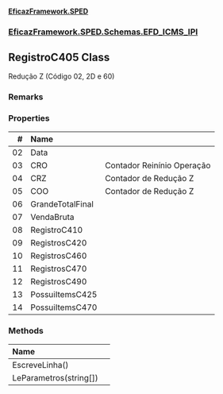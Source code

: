 #### [EficazFramework.SPED](EficazFrameworkSPED.md 'EficazFramework SPED')
### [EficazFramework.SPED.Schemas.EFD_ICMS_IPI](EficazFramework.SPED.Schemas.EFD_ICMS_IPI.md 'EficazFramework.SPED.Schemas.EFD_ICMS_IPI')

## RegistroC405 Class

Redução Z (Código 02, 2D e 60)

### Remarks
### Properties

| # | Name | |
| ---: | :--- | :--- |
| 02 | Data |  |
| 03 | CRO | Contador Reinínio Operação |
| 04 | CRZ | Contador de Redução Z |
| 05 | COO | Contador de Redução Z |
| 06 | GrandeTotalFinal |  |
| 07 | VendaBruta |  |
| 08 | RegistroC410 |  |
| 09 | RegistrosC420 |  |
| 10 | RegistrosC460 |  |
| 11 | RegistrosC470 |  |
| 12 | RegistrosC490 |  |
| 13 | PossuiItemsC425 |  |
| 14 | PossuiItemsC470 |  |
### Methods

| Name | |
| :--- | :--- |
| EscreveLinha() |  |
| LeParametros(string[]) |  |
